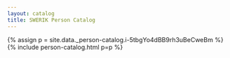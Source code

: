 ```yaml
---
layout: catalog
title: SWERIK Person Catalog
---
```

{% assign p = site.data._person-catalog.i-5tbgYo4dBB9rh3uBeCweBm %}
{% include person-catalog.html p=p %}

